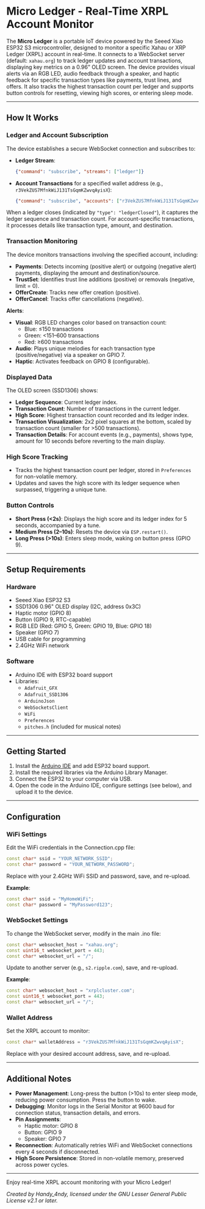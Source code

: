 # Micro Ledger - Real-Time XRPL Account Monitor

The **Micro Ledger** is a portable IoT device powered by the Seeed Xiao ESP32 S3 microcontroller, designed to monitor a specific Xahau or XRP Ledger (XRPL) account in real-time. It connects to a WebSocket server (default: `xahau.org`) to track ledger updates and account transactions, displaying key metrics on a 0.96" OLED screen. The device provides visual alerts via an RGB LED, audio feedback through a speaker, and haptic feedback for specific transaction types like payments, trust lines, and offers. It also tracks the highest transaction count per ledger and supports button controls for resetting, viewing high scores, or entering sleep mode.

---

## How It Works

### Ledger and Account Subscription
The device establishes a secure WebSocket connection and subscribes to:
- **Ledger Stream**:
  ```json
  {"command": "subscribe", "streams": ["ledger"]}
  ```
- **Account Transactions** for a specified wallet address (e.g., `r3VekZUS7MfnkWiJ131TsGqmKZwvqAyisX`):
  ```json
  {"command": "subscribe", "accounts": ["r3VekZUS7MfnkWiJ131TsGqmKZwvqAyisX"]}
  ```

When a ledger closes (indicated by `"type": "ledgerClosed"`), it captures the ledger sequence and transaction count. For account-specific transactions, it processes details like transaction type, amount, and destination.

### Transaction Monitoring
The device monitors transactions involving the specified account, including:
- **Payments**: Detects incoming (positive alert) or outgoing (negative alert) payments, displaying the amount and destination/source.
- **TrustSet**: Identifies trust line additions (positive) or removals (negative, limit = 0).
- **OfferCreate**: Tracks new offer creation (positive).
- **OfferCancel**: Tracks offer cancellations (negative).

**Alerts**:
- **Visual**: RGB LED changes color based on transaction count:
  - Blue: ≤150 transactions
  - Green: <151–600 transactions
  - Red: ≥600 transactions
- **Audio**: Plays unique melodies for each transaction type (positive/negative) via a speaker on GPIO 7.
- **Haptic**: Activates feedback on GPIO 8 (configurable).

### Displayed Data
The OLED screen (SSD1306) shows:
- **Ledger Sequence**: Current ledger index.
- **Transaction Count**: Number of transactions in the current ledger.
- **High Score**: Highest transaction count recorded and its ledger index.
- **Transaction Visualization**: 2x2 pixel squares at the bottom, scaled by transaction count (smaller for >500 transactions).
- **Transaction Details**: For account events (e.g., payments), shows type, amount for 10 seconds before reverting to the main display.

### High Score Tracking
- Tracks the highest transaction count per ledger, stored in `Preferences` for non-volatile memory.
- Updates and saves the high score with its ledger sequence when surpassed, triggering a unique tune.

### Button Controls
- **Short Press (<2s)**: Displays the high score and its ledger index for 5 seconds, accompanied by a tune.
- **Medium Press (2–10s)**: Resets the device via `ESP.restart()`.
- **Long Press (>10s)**: Enters sleep mode, waking on button press (GPIO 9).

---

## Setup Requirements

### Hardware
- Seeed Xiao ESP32 S3
- SSD1306 0.96" OLED display (I2C, address 0x3C)
- Haptic motor (GPIO 8)
- Button (GPIO 9, RTC-capable)
- RGB LED (Red: GPIO 5, Green: GPIO 19, Blue: GPIO 18)
- Speaker (GPIO 7)
- USB cable for programming
- 2.4GHz WiFi network

### Software
- Arduino IDE with ESP32 board support
- Libraries:
  - `Adafruit_GFX`
  - `Adafruit_SSD1306`
  - `ArduinoJson`
  - `WebSocketsClient`
  - `WiFi`
  - `Preferences`
  - `pitches.h` (included for musical notes)

---

## Getting Started

1. Install the [Arduino IDE](https://www.arduino.cc/en/software) and add ESP32 board support.
2. Install the required libraries via the Arduino Library Manager.
3. Connect the ESP32 to your computer via USB.
4. Open the code in the Arduino IDE, configure settings (see below), and upload it to the device.

---

## Configuration

### WiFi Settings
Edit the WiFi credentials in the Connection.cpp file:
```cpp
const char* ssid = "YOUR_NETWORK_SSID";
const char* password = "YOUR_NETWORK_PASSWORD";
```
Replace with your 2.4GHz WiFi SSID and password, save, and re-upload.

**Example**:
```cpp
const char* ssid = "MyHomeWiFi";
const char* password = "MyPassword123";
```

### WebSocket Settings
To change the WebSocket server, modify in the main .ino file:
```cpp
const char* websocket_host = "xahau.org";
const uint16_t websocket_port = 443;
const char* websocket_url = "/";
```
Update to another server (e.g., `s2.ripple.com`), save, and re-upload.

**Example**:
```cpp
const char* websocket_host = "xrplcluster.com";
const uint16_t websocket_port = 443;
const char* websocket_url = "/";
```

### Wallet Address
Set the XRPL account to monitor:
```cpp
const char* walletAddress = "r3VekZUS7MfnkWiJ131TsGqmKZwvqAyisX";
```
Replace with your desired account address, save, and re-upload.

---

## Additional Notes

- **Power Management**: Long-press the button (>10s) to enter sleep mode, reducing power consumption. Press the button to wake.
- **Debugging**: Monitor logs in the Serial Monitor at 9600 baud for connection status, transaction details, and errors.
- **Pin Assignments**:
  - Haptic motor: GPIO 8
  - Button: GPIO 9
  - Speaker: GPIO 7
- **Reconnection**: Automatically retries WiFi and WebSocket connections every 4 seconds if disconnected.
- **High Score Persistence**: Stored in non-volatile memory, preserved across power cycles.

---

Enjoy real-time XRPL account monitoring with your Micro Ledger!

*Created by Handy_4ndy, licensed under the GNU Lesser General Public License v2.1 or later.*
